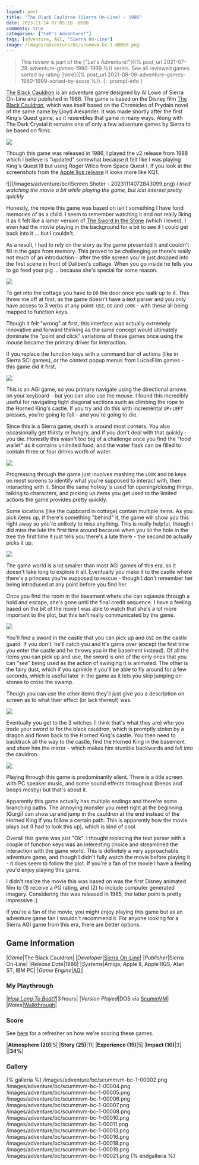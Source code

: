 ```yaml
---
layout: post
title: "The Black Cauldron (Sierra On-Line) - 1986"
date: 2023-11-14 07:05:18 -0500
comments: true
categories: ["Let's Adventure!"]
tags: [adventure, AGI, "Sierra On-Line"]
image: /images/adventure/bc/scummvm-bc-1-00000.png
---
```

> This review is part of the ["Let's Adventure!"]({% post_url 2021-07-28-adventure-games-1980-1999 %}) series. See all reviewed games sorted by rating [here]({% post_url 2021-08-08-adventure-games-1980-1999-sorted-by-score %}).
{: .prompt-info }

[The Black Cauldron](https://en.wikipedia.org/wiki/The_Black_Cauldron_(video_game)) is an adventure game designed by Al Lowe of Sierra On-Line and published in 1986. The game is based on the Disney film [The Black Cauldron](https://en.wikipedia.org/wiki/The_Black_Cauldron_(film)), which was itself based on the Chronicles of Prydain novel of the same name by Lloyd Alexander. It was made shortly after the first King's Quest game, so it resembles that game in many ways. Along with The Dark Crystal it remains one of only a few adventure games by Sierra to be based on films.

![](/images/adventure/bc/scummvm-bc-1-00015.png)

Though this game was released in 1986, I played the v2 release from 1988 which I believe is "updated" somewhat because it felt like I was playing King's Quest III but using Roger Wilco from Space Quest I. If you look at the screenshots from the [Apple IIgs release](https://www.mobygames.com/game/194/the-black-cauldron/screenshots/apple2gs/) it looks more like KQ1.

![](/images/adventure/bc/iScreen Shoter - 20231114072843099.png)
_I tried watching the movie a bit while playing the game, but lost interest pretty quickly_

Honestly, the movie this game was based on isn't something I have fond memories of as a child. I seem to remember watching it and not really liking it as it felt like a lamer version of [The Sword in the Stone](https://en.wikipedia.org/wiki/The_Sword_in_the_Stone_(1963_film)) (which I loved). I even had the movie playing in the background for a bit to see if I could get back into it ... but I couldn't.

As a result, I had to rely on the story as the game presented it and couldn't fill in the gaps from memory. This proved to be challenging as there's really not much of an introduction - after the title screen you're just dropped into the first scene in front of Dallben's cottage. When you go inside he tells you to go feed your pig ... because she's special for some reason.

![](/images/adventure/bc/scummvm-bc-1-00001.png)

To get into the cottage you have to `DO` the door once you walk up to it. This threw me off at first, as the game doesn't have a text parser and you only have access to 3 verbs at any point: `USE`, `DO` and `LOOK` - with these all being mapped to function keys.

Though it felt "wrong" at first, this interface was actually extremely innovative and forward thinking as the same concept would ultimately dominate the "point and click" variations of these games once using the mouse became the primary driver for interaction.

If you replace the function keys with a command bar of actions (like in Sierra SCI games), or the context popup menus from LucasFilm games - this game did it first.

![](/images/adventure/bc/scummvm-bc-1-00009.png)

This is an AGI game, so you primary navigate using the directional arrows on your keyboard - but you can also use the mouse. I found this incredibly useful for navigating tight diagonal sections such as climbing the rope to the Horned King's castle. If you try and do this with incremental `UP`+`LEFT` presses, you're going to fall - and you're going to die.

Since this is a Sierra game, death is around most corners. You also occasionally get thirsty or hungry, and if you don't deal with that quickly - you die. Honestly this wasn't too big of a challenge once you find the "food wallet" as it contains unlimited food, and the water flask can be filled to contain three or four drinks worth of water.

![](/images/adventure/bc/scummvm-bc-1-00003.png)

Progressing through the game just involves mashing the `LOOK` and `DO` keys on most screens to identify what you're supposed to interact with, then interacting with it. Since the same hotkey is used for opening/closing things, talking to characters, and picking up items you get used to the limited actions the game provides pretty quickly.

Some locations (like the cupboard in cottage) contain multiple items. As you pick items up, if there's something "behind" it, the game will show you this right away so you're unlikely to miss anything. This is really helpful, though I did miss the lute the first time around because when you `DO` the hole in the tree the first time it just tells you there's a lute there - the second `DO` actually picks it up.

![](/images/adventure/bc/scummvm-bc-1-00012.png)

The game world is a lot smaller than most AGI games of this era, so it doesn't take long to explore it all. Eventually you make it to the castle where there's a princess you're supposed to rescue - though I don't remember her being introduced at any point before you find her.

Once you find the room in the basement where she can squeeze through a hold and escape, she's gone until the final credit sequence. I have a feeling based on the bit of the move I was able to watch that she's a lot more important to the plot, but this isn't really communicated by the game.

![](/images/adventure/bc/scummvm-bc-1-00014.png)

You'll find a sword in the castle that you can pick up and `USE` on the castle guard. If you don't, he'll catch you and it's game over (except the first time you enter the castle and he throws you in the basement instead). Of all the items you can pick up and use, the sword is one of the only ones that you can "see" being used as the action of swinging it is animated. The other is the fairy dust, which if you sprinkle it you'll be able to fly around for a few seconds, which is useful later in the game as it lets you skip jumping on stones to cross the swamp.

Though you can use the other items they'll just give you a description on screen as to what their effect (or lack thereof) was.

![](/images/adventure/bc/scummvm-bc-1-00017.png)

Eventually you get to the 3 witches (I think that's what they are) who you trade your sword to for the black cauldron, which is promptly stolen by a dragon and flown back to the Horned King's castle. You then need to backtrack all the way to the castle, find the Horned King in the basement and show him the mirror - which makes him stumble backwards and fall into the cauldron.

![](/images/adventure/bc/scummvm-bc-1-00020.png)

Playing through this game is predominantly silent. There is a title screen with PC speaker music, and some sound effects throughout (beeps and boops mostly) but that's about it.

Apparently this game actually has multiple endings and there're some branching paths. The annoying monster you meet right at the beginning (Gurgi) can show up and jump in the cauldron at the end instead of the Horned King if you follow a certain path. This is apparently how the movie plays out (I had to look this up), which is kind of cool.

Overall this game was just "Ok". I thought replacing the text parser with a couple of function keys was an interesting choice and streamlined the interaction with the game world. This is definitely a very approachable adventure game, and though I didn't fully watch the movie before playing it - it does seem to follow the plot. If you're a fan of the movie I have a feeling you'd enjoy playing this game.

I didn't realize the movie this was based on was the first Disney animated film to (1) receive a PG rating, and (2) to include computer generated imagery. Considering this was released in 1985, the latter point is pretty impressive :)

If you're a fan of the movie, you might enjoy playing this game but as an adventure game fan I wouldn't recommend it. For anyone looking for a Sierra AGI game from this era, there are better options.

## Game Information

|*Game*|The Black Cauldron|
|*Developer*|[Sierra On-Line](https://en.wikipedia.org/wiki/Sierra_Entertainment)|
|*Publisher*|Sierra On-Line|
|*Release Date*|1986|
|*Systems*|Amiga, Apple II, Apple IIGS, Atari ST, IBM PC|
|*Game Engine*|[AGI](https://wiki.scummvm.org/index.php?title=AGI)|

### My Playthrough

|[*How Long To Beat?*](https://howlongtobeat.com/game/9784)|3 hours|
|*Version Played*|DOS via [ScummVM](https://www.scummvm.org/)|
|*Notes*|[Walkthrough](https://www.sierrachest.com/index.php?a=games&id=265&title=black-cauldron&fld=walkthrough&pid=100)|

### Score

See [here](https://www.alexbevi.com/blog/2021/07/28/adventure-games-1980-1999/#scoring) for a refresher on how we're scoring these games.

|**Atmosphere (20)**|5|
|**Story (25)**|11|
|**Experience (15)**|5|
|**Impact (10)**|3|
||**34%**|

### Gallery

{% galleria %}
/images/adventure/bc/scummvm-bc-1-00002.png
/images/adventure/bc/scummvm-bc-1-00004.png
/images/adventure/bc/scummvm-bc-1-00005.png
/images/adventure/bc/scummvm-bc-1-00006.png
/images/adventure/bc/scummvm-bc-1-00007.png
/images/adventure/bc/scummvm-bc-1-00008.png
/images/adventure/bc/scummvm-bc-1-00010.png
/images/adventure/bc/scummvm-bc-1-00011.png
/images/adventure/bc/scummvm-bc-1-00013.png
/images/adventure/bc/scummvm-bc-1-00016.png
/images/adventure/bc/scummvm-bc-1-00018.png
/images/adventure/bc/scummvm-bc-1-00019.png
/images/adventure/bc/scummvm-bc-1-00021.png
{% endgalleria %}